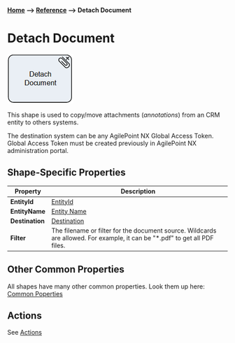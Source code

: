 __[Home](/) --> [Reference](/ref) --> Detach Document__

# Detach Document

![Detach Document](media/DetachDocument.png)

This shape is used to copy/move attachments (*annotations*) from an CRM entity
to others systems.

The destination system can be any AgilePoint NX Global Access Token. Global
Access Token must be created previously in AgilePoint NX administration portal.

## Shape-Specific Properties

| Property | Description |
| -------- | ----------- |
| **EntityId**    |[EntityId](common/EntityId.md)|
| **EntityName**  |[Entity Name](common/EntityName.md)|
| **Destination** |[Destination](common/DestinationProperty.md)|
| **Filter**      | The filename or filter for the document source. Wildcards are allowed. For example, it can be "\*.pdf" to get all PDF files. |


## Other Common Properties
All shapes have many other common properties. Look them up here: [Common Poperties](common/README.md)

## Actions
See [Actions](common/Actions.md)
